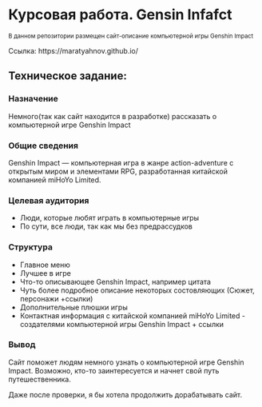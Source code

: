 <html>
  <head>
  </head> 
  <body>
    <h1>Курсовая работа. Gensin Infafct</h1>
    <p><small>В данном репозитории размещен сайт-описание компьютерной игры Genshin Impact</small></p>
      <p>Cсылка: https://maratyahnov.github.io/</p>
      <h2>Техническое задание:</h2>
      <h3>Назначение</h3>
    <p>Немного(так как сайт находится в разработке) рассказать о компьютерной игре Genshin Impact</p>
    <h3>Общие сведения</h3>
    <p>Genshin Impact — компьютерная игра в жанре action-adventure с открытым миром и элементами RPG, разработанная китайской компанией miHoYo Limited.</p>
    <h3>Целевая аудитория</h3>
    <ul>
      <li>Люди, которые любят играть в компьютерные игры</li>
      <li>По сути, все люди, так как мы без предрассудков</li>
    </ul>
    <h3>Структура</h3>
     <ul>
      <li>Главное меню</li>
      <li>Лучшее в игре</li>
      <li>Что-то описывающее Genshin Impact, например цитата</li>
      <li>Чуть более подробное описание некоторых состовляющих (Сюжет, персонажи +ссылки)</li>
      <li>Дополнительные плюшки игры</li>
      <li>Контактная информация с китайской компанией miHoYo Limited - создателями компьютерной игры Genshin Impact + ссылки</li>
    </ul>
    <h3>Вывод</h3>
    <p>Сайт поможет людям немного узнать о компьютерной игре Genshin Impact. Возможно, кто-то заинтересуется и начнет свой путь путешественника.</p>
    <p>Даже после проверки, я бы хотела продолжить дорабатывать сайт.</p>
  </body>
</html>
